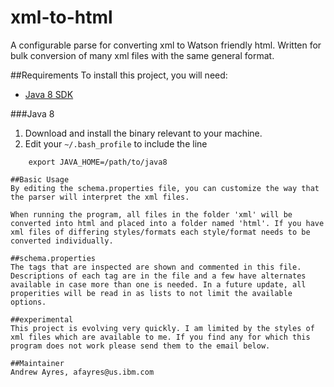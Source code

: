 # xml-to-html

A configurable parse for converting xml to Watson friendly html. Written for bulk conversion of many xml files with the same general format.


##Requirements
To install this project, you will need:

- [Java 8 SDK](http://www.oracle.com/technetwork/java/javase/downloads/jdk8-downloads-2133151.html)

###Java 8

1. Download and install the binary relevant to your machine.
2. Edit your `~/.bash_profile` to include the line
```
    export JAVA_HOME=/path/to/java8

##Basic Usage
By editing the schema.properties file, you can customize the way that the parser will interpret the xml files.

When running the program, all files in the folder 'xml' will be converted into html and placed into a folder named 'html'. If you have xml files of differing styles/formats each style/format needs to be converted individually.

##schema.properties
The tags that are inspected are shown and commented in this file. Descriptions of each tag are in the file and a few have alternates available in case more than one is needed. In a future update, all properities will be read in as lists to not limit the available options.

##experimental
This project is evolving very quickly. I am limited by the styles of xml files which are available to me. If you find any for which this program does not work please send them to the email below.

##Maintainer
Andrew Ayres, afayres@us.ibm.com